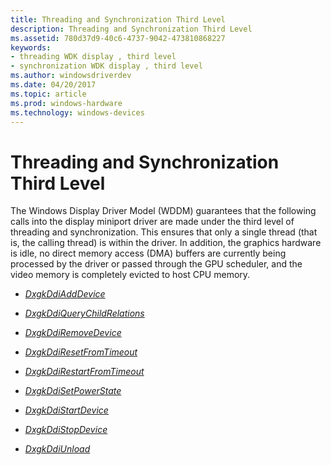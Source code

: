 ```yaml
---
title: Threading and Synchronization Third Level
description: Threading and Synchronization Third Level
ms.assetid: 780d37d9-40c6-4737-9042-473810868227
keywords:
- threading WDK display , third level
- synchronization WDK display , third level
ms.author: windowsdriverdev
ms.date: 04/20/2017
ms.topic: article
ms.prod: windows-hardware
ms.technology: windows-devices
---
```


# Threading and Synchronization Third Level


The Windows Display Driver Model (WDDM) guarantees that the following calls into the display miniport driver are made under the third level of threading and synchronization. This ensures that only a single thread (that is, the calling thread) is within the driver. In addition, the graphics hardware is idle, no direct memory access (DMA) buffers are currently being processed by the driver or passed through the GPU scheduler, and the video memory is completely evicted to host CPU memory.

-   [*DxgkDdiAddDevice*](https://msdn.microsoft.com/library/windows/hardware/ff559586)

-   [*DxgkDdiQueryChildRelations*](https://msdn.microsoft.com/library/windows/hardware/ff559750)

-   [*DxgkDdiRemoveDevice*](https://msdn.microsoft.com/library/windows/hardware/ff559789)

-   [*DxgkDdiResetFromTimeout*](https://msdn.microsoft.com/library/windows/hardware/ff559815)

-   [*DxgkDdiRestartFromTimeout*](https://msdn.microsoft.com/library/windows/hardware/ff559820)

-   [*DxgkDdiSetPowerState*](https://msdn.microsoft.com/library/windows/hardware/ff560764)

-   [*DxgkDdiStartDevice*](https://msdn.microsoft.com/library/windows/hardware/ff560775)

-   [*DxgkDdiStopDevice*](https://msdn.microsoft.com/library/windows/hardware/ff560781)

-   [*DxgkDdiUnload*](https://msdn.microsoft.com/library/windows/hardware/ff560801)

 

 





